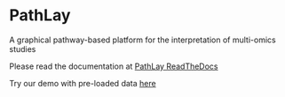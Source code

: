 # PathLay
A graphical pathway-based platform for the interpretation of multi-omics studies

Please read the documentation at [PathLay ReadTheDocs](https://pathlay.readthedocs.io/en/latest/)

Try our demo with pre-loaded data [here](http://bioserver2.sbsc.unifi.it/pathlay_home.html)
